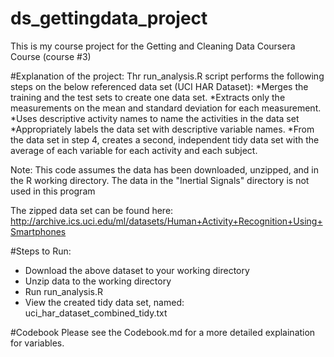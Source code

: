 # ds_gettingdata_project
This is my course project for the Getting and Cleaning Data Coursera Course (course #3)

#Explanation of the project:
Thr run_analysis.R script performs the following steps on the below referenced data set (UCI HAR Dataset):
*Merges the training and the test sets to create one data set.
*Extracts only the measurements on the mean and standard deviation for each measurement. 
*Uses descriptive activity names to name the activities in the data set
*Appropriately labels the data set with descriptive variable names. 
*From the data set in step 4, creates a second, independent tidy data set with the average of each variable for each activity and each subject.

Note: This code assumes the data has been downloaded, unzipped, and in the R working directory. The data in the "Inertial Signals" directory is not used in this program

The zipped data set can be found here: http://archive.ics.uci.edu/ml/datasets/Human+Activity+Recognition+Using+Smartphones 

#Steps to Run:
* Download the above dataset to your working directory
* Unzip data to the working directory
* Run run_analysis.R
* View the created tidy data set, named: uci_har_dataset_combined_tidy.txt

#Codebook
Please see the Codebook.md for a more detailed explaination for variables.
